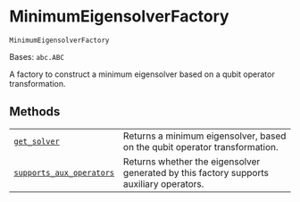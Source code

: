 # MinimumEigensolverFactory



`MinimumEigensolverFactory`

Bases: `abc.ABC`

A factory to construct a minimum eigensolver based on a qubit operator transformation.

## Methods

|                                                                                                                                                                                                                                                                      |                                                                                         |
| -------------------------------------------------------------------------------------------------------------------------------------------------------------------------------------------------------------------------------------------------------------------- | --------------------------------------------------------------------------------------- |
| [`get_solver`](qiskit.chemistry.algorithms.MinimumEigensolverFactory.get_solver#qiskit.chemistry.algorithms.MinimumEigensolverFactory.get_solver "qiskit.chemistry.algorithms.MinimumEigensolverFactory.get_solver")                                                 | Returns a minimum eigensolver, based on the qubit operator transformation.              |
| [`supports_aux_operators`](qiskit.chemistry.algorithms.MinimumEigensolverFactory.supports_aux_operators#qiskit.chemistry.algorithms.MinimumEigensolverFactory.supports_aux_operators "qiskit.chemistry.algorithms.MinimumEigensolverFactory.supports_aux_operators") | Returns whether the eigensolver generated by this factory supports auxiliary operators. |
